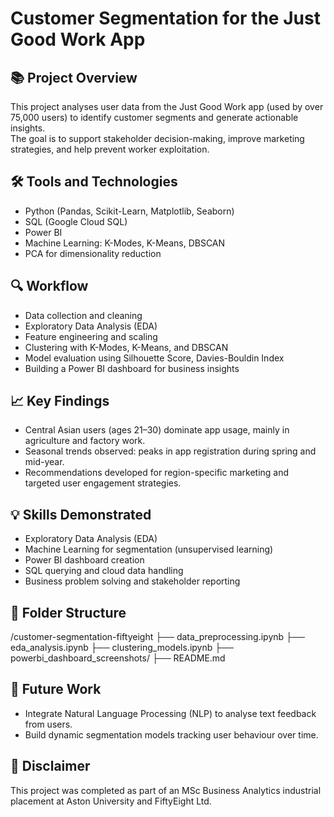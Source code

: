 # Customer Segmentation for the Just Good Work App

## 📚 Project Overview
This project analyses user data from the Just Good Work app (used by over 75,000 users) to identify customer segments and generate actionable insights.  
The goal is to support stakeholder decision-making, improve marketing strategies, and help prevent worker exploitation.

## 🛠 Tools and Technologies
- Python (Pandas, Scikit-Learn, Matplotlib, Seaborn)
- SQL (Google Cloud SQL)
- Power BI
- Machine Learning: K-Modes, K-Means, DBSCAN
- PCA for dimensionality reduction

## 🔍 Workflow
- Data collection and cleaning
- Exploratory Data Analysis (EDA)
- Feature engineering and scaling
- Clustering with K-Modes, K-Means, and DBSCAN
- Model evaluation using Silhouette Score, Davies-Bouldin Index
- Building a Power BI dashboard for business insights

## 📈 Key Findings
- Central Asian users (ages 21–30) dominate app usage, mainly in agriculture and factory work.
- Seasonal trends observed: peaks in app registration during spring and mid-year.
- Recommendations developed for region-specific marketing and targeted user engagement strategies.

## 💡 Skills Demonstrated
- Exploratory Data Analysis (EDA)
- Machine Learning for segmentation (unsupervised learning)
- Power BI dashboard creation
- SQL querying and cloud data handling
- Business problem solving and stakeholder reporting

## 📂 Folder Structure
/customer-segmentation-fiftyeight
├── data_preprocessing.ipynb
├── eda_analysis.ipynb
├── clustering_models.ipynb
├── powerbi_dashboard_screenshots/
├── README.md
## 🚀 Future Work
- Integrate Natural Language Processing (NLP) to analyse text feedback from users.
- Build dynamic segmentation models tracking user behaviour over time.

## 📢 Disclaimer
This project was completed as part of an MSc Business Analytics industrial placement at Aston University and FiftyEight Ltd.
